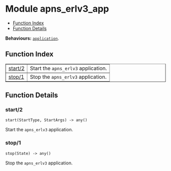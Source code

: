 

# Module apns_erlv3_app #
* [Function Index](#index)
* [Function Details](#functions)

__Behaviours:__ [`application`](application.md).

<a name="index"></a>

## Function Index ##


<table width="100%" border="1" cellspacing="0" cellpadding="2" summary="function index"><tr><td valign="top"><a href="#start-2">start/2</a></td><td>Start the <code>apns_erlv3</code> application.</td></tr><tr><td valign="top"><a href="#stop-1">stop/1</a></td><td>Stop the <code>apns_erlv3</code> application.</td></tr></table>


<a name="functions"></a>

## Function Details ##

<a name="start-2"></a>

### start/2 ###

`start(StartType, StartArgs) -> any()`

Start the `apns_erlv3` application.

<a name="stop-1"></a>

### stop/1 ###

`stop(State) -> any()`

Stop the `apns_erlv3` application.

